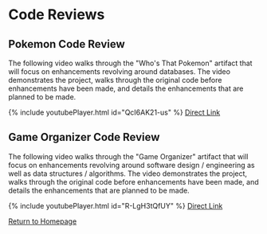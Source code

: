 # Code Reviews

## Pokemon Code Review

The following video walks through the "Who's That Pokemon" artifact that will focus on enhancements revolving around databases. The video demonstrates the project, walks through the original code before enhancements have been made, and details the enhancements that are planned to be made.

{% include youtubePlayer.html id="QcI6AK21-us" %}
[Direct Link](https://www.youtube.com/watch?v=QcI6AK21-us)

## Game Organizer Code Review

The following video walks through the "Game Organizer" artifact that will focus on enhancements revolving around software design / engineering as well as data structures / algorithms. The video demonstrates the project, walks through the original code before enhancements have been made, and details the enhancements that are planned to be made.

{% include youtubePlayer.html id="R-LgH3tQfUY" %}
[Direct Link](https://www.youtube.com/watch?v=R-LgH3tQfUY)

[Return to Homepage](https://davidmccannjr.github.io/ePortfolio/)
